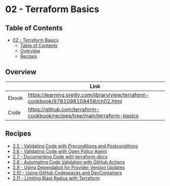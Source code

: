 # 02 - Terraform Basics

## Table of Contents

<!-- TOC -->
* [02 - Terraform Basics](#02---terraform-basics)
  * [Table of Contents](#table-of-contents)
  * [Overview](#overview)
  * [Recipes](#recipes)
<!-- TOC -->

## Overview

|       | Link                                                                                 |
|-------|--------------------------------------------------------------------------------------|
| Ebook | https://learning.oreilly.com/library/view/terraform-cookbook/9781098108458/ch02.html |
| Code  | https://github.com/terraform-cookbook/recipes/tree/main/terraform-basics    |

## Recipes

* [2.5 - Validating Code with Preconditions and Postconditions](validating-code-with-preconditions-and-postconditions)
* [2.6 - Validating Code with Open Policy Agent](validating-code-with-open-policy-agent)
* [2.7 - Documenting Code with terraform-docs](documenting-code-with-terraform-docs)
* [2.8 - Automating Code Validation with GitHub Actions](automating-code-validation-with-github-actions)
* [2.9 - Using Dependabot for Provider Version Updates](using-dependabot-for-provider-version-updates)
* [2.10 - Using GitHub Codespaces and DevContainers](using-github-codespaces-and-devcontainers)
* [2.11 - Limiting Blast Radius with Terraform](limiting-blast-radius-with-terraform)
